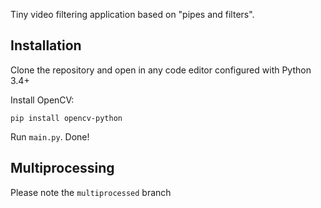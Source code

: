 Tiny video filtering application based on "pipes and filters".

## Installation
Clone the repository and open in any code editor configured with Python 3.4+

Install OpenCV:
```
pip install opencv-python
```

Run `main.py`. Done!

## Multiprocessing
Please note the `multiprocessed` branch
